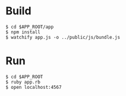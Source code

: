 # Build

    $ cd $APP_ROOT/app
    $ npm install
    $ watchify app.js -o ../public/js/bundle.js

# Run

    $ cd $APP_ROOT
    $ ruby app.rb
    $ open localhost:4567
